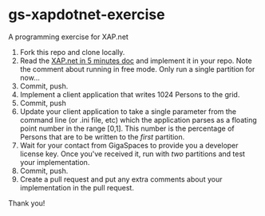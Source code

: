 gs-xapdotnet-exercise
=====================

A programming exercise for XAP.net

1. Fork this repo and clone locally.
1. Read the [XAP.net in 5 minutes doc](http://docs.gigaspaces.com/xap97net/dotnet-your-first-data-grid-application.html) and implement it in your repo.
Note the comment about running in free mode. Only run a single partition for now...
1. Commit, push.
1. Implement a client application that writes 1024 Persons to the grid.
1. Commit, push
1. Update your client application to take a single parameter from the command line (or .ini file, etc) which the application parses as a floating point number in the range [0,1]. This number is the percentage of Persons that are to be written to the *first* partition.
1. Wait for your contact from GigaSpaces to provide you a developer license key. Once you've received it, run with *two* partitions and test your implementation.
1. Commit, push.
1. Create a pull request and put any extra comments about your implementation in the pull request.

Thank you!


 
